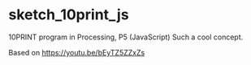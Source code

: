# sketch_10print_js
10PRINT program in Processing, P5 (JavaScript)
Such a cool concept.

Based on https://youtu.be/bEyTZ5ZZxZs
